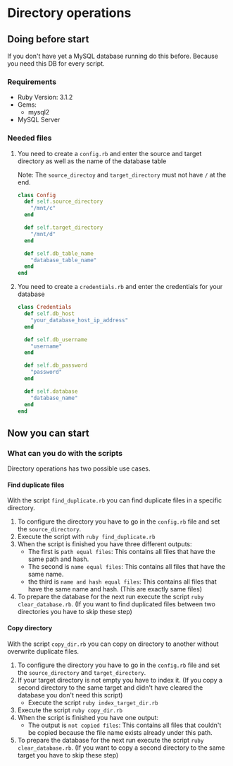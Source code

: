 # Directory operations

## Doing before start

If you don't have yet a MySQL database running do this before. Because you need this DB for every script.

### Requirements

- Ruby Version: 3.1.2
- Gems:
  - mysql2
- MySQL Server

### Needed files

1. You need to create a `config.rb` and enter the source and target directory as well as the name of the database table

    Note: The `source_directoy` and `target_directory` must not have `/` at the end.

    ```ruby
    class Config
      def self.source_directory
        "/mnt/c"
      end
    
      def self.target_directory
        "/mnt/d"
      end
    
      def self.db_table_name
        "database_table_name"
      end
    end
    ```

2. You need to create a `credentials.rb` and enter the credentials for your database

    ```ruby
    class Credentials
      def self.db_host
        "your_database_host_ip_address"
      end
    
      def self.db_username
        "username"
      end
    
      def self.db_password
        "password"
      end
    
      def self.database
        "database_name"
      end
    end
    ```

## Now you can start

### What can you do with the scripts

Directory operations has two possible use cases.

#### Find duplicate files

With the script `find_duplicate.rb` you can find duplicate files in a specific directory.

1. To configure the directory you have to go in the `config.rb` file and set the `source_directory`.
2. Execute the script with `ruby find_duplicate.rb`
3. When the script is finished you have three different outputs:
   - The first is `path equal files`: This contains all files that have the same path and hash.
   - The second is `name equal files`: This contains all files that have the same name.
   - the third is `name and hash equal files`: This contains all files that have the same name and hash. (This are exactly same files)
4. To prepare the database for the next run execute the script `ruby clear_database.rb`. (If you want to find duplicated files between two directories you have to skip these step)

#### Copy directory

With the script `copy_dir.rb` you can copy on directory to another without overwrite duplicate files.

1. To configure the directory you have to go in the `config.rb` file and set the `source_directory` and `target_directory`.
2. If your target directory is not empty you have to index it. (If you copy a second directory to the same target and didn't have cleared the database you don't need this script)
   - Execute the script `ruby index_target_dir.rb`
3. Execute the script `ruby copy_dir.rb`
4. When the script is finished you have one output:
   - The output is `not copied files`: This contains all files that couldn't be copied because the file name exists already under this path.
5. To prepare the database for the next run execute the script `ruby clear_database.rb`. (If you want to copy a second directory to the same target you have to skip these step)
